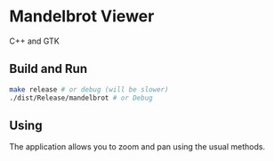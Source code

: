 # Mandelbrot Viewer

C++ and GTK

## Build and Run

```bash
make release # or debug (will be slower)
./dist/Release/mandelbrot # or Debug
```

## Using

The application allows you to zoom and pan using the usual methods.
